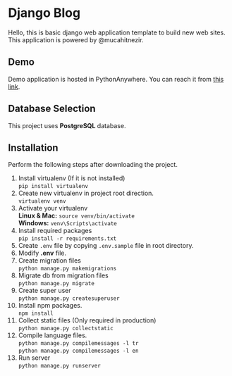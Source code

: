 # Django Blog
Hello, this is basic django web application template to build new web sites. This application is powered by @mucahitnezir.

## Demo
Demo application is hosted in PythonAnywhere. You can reach it from [this link](https://mucahitnezir.pythonanywhere.com).

## Database Selection
This project uses **PostgreSQL** database.

## Installation
Perform the following steps after downloading the project.

1. Install virtualenv (If it is not installed)  
`pip install virtualenv`
2. Create new virtualenv in project root direction.  
`virtualenv venv`
3. Activate your virtualenv  
**Linux & Mac:** `source venv/bin/activate`  
**Windows:** `venv\Scripts\activate`
4. Install required packages  
`pip install -r requirements.txt`
5. Create `.env` file by copying `.env.sample` file in root directory.
6. Modify **.env** file.
7. Create migration files  
`python manage.py makemigrations`
8. Migrate db from migration files  
`python manage.py migrate`
9. Create super user  
`python manage.py createsuperuser`
10. Install npm packages.  
`npm install`
11. Collect static files (Only required in production)  
`python manage.py collectstatic`
12. Compile language files.  
`python manage.py compilemessages -l tr`  
`python manage.py compilemessages -l en`
13. Run server  
`python manage.py runserver`
